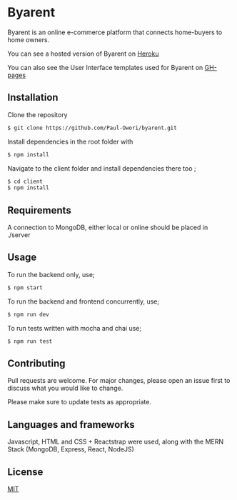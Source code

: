 # Byarent

Byarent is an online e-commerce platform that connects home-buyers to home owners.

You can see a hosted version of Byarent on [Heroku](https://frozen-sea-50507.herokuapp.com/)

You can also see the User Interface templates used for Byarent on [GH-pages](https://paul-owori.github.io/byarent/)

## Installation

Clone the repository

```bash
$ git clone https://github.com/Paul-Owori/byarent.git
```

Install dependencies in the root folder with

```bash
$ npm install
```

Navigate to the client folder and install dependencies there too ;

```bash
$ cd client
$ npm install
```

## Requirements

A connection to MongoDB, either local or online should be placed in ./server

## Usage

To run the backend only, use;

```bash
$ npm start
```

To run the backend and frontend concurrently, use;

```bash
$ npm run dev
```

To run tests written with mocha and chai use;

```bash
$ npm run test
```

## Contributing

Pull requests are welcome. For major changes, please open an issue first to discuss what you would like to change.

Please make sure to update tests as appropriate.

## Languages and frameworks

Javascript, HTML and CSS + Reactstrap were used, along with the MERN Stack (MongoDB, Express, React, NodeJS)

## License

[MIT](https://choosealicense.com/licenses/mit/)
